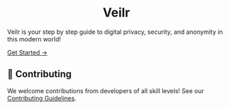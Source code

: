 <h1 align="center">
Veilr
</h1>

Veilr is your step by step guide to digital privacy, security, and anonymity in this modern world!

[Get Started →](https://veilr.vercel.app)

## 🤝 Contributing

We welcome contributions from developers of all skill levels! See our [Contributing Guidelines](CONTRIBUTING.md).
